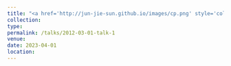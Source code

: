 ```yaml
---
title: "<a href='http://jun-jie-sun.github.io/images/cp.png' style='color: teal;'>1. National level: Third Prize in the 14th "Challenge Cup" Hunan Province College Student Extracurricular Academic and Technological Works Competition</a>"
collection: 
type:
permalink: /talks/2012-03-01-talk-1
venue: 
date: 2023-04-01
location: 
---
```

